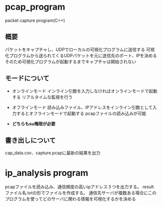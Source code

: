 # pcap_program
packet capture program(C++)

## 概要
パケットをキャプチャし、UDPでローカルの可視化プログラムに送信する
可視化プログラムから送られてくるUDPパケットを元に送信先のポート、IPを決める
そのため可視化プログラムが起動するまでキャプチャは開始されない

## モードについて
* オンラインモード
インライン引数を入力しなければオンラインモードで起動する
リアルタイムな監視を行う

* オフラインモード
読み込みファイル、IPアドレスをインライン引数として入力するとオフラインモードで起動する
pcapファイルの読み込みが可能

* __どちらもsu権限が必要__

## 書き出しについて
cap_data.csv、capture.pcapに最新の結果を出力

# ip_analysis program
pcapファイルを読み込み、通信頻度の高いipアドレス３つを出力する。
resultファイル名.txtの形でファイルを作成する。
通信先サーバが複数ある場合にこのプログラムを使ってどのサーバに関わる情報を可視化するかを決める
